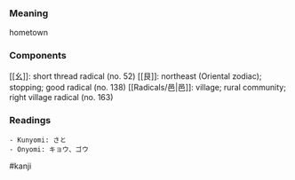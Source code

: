 ### Meaning

hometown

### Components

[[幺]]: short thread radical (no. 52) [[艮]]: northeast (Oriental zodiac); stopping; good radical (no. 138) [[Radicals/邑|邑]]: village; rural community; right village radical (no. 163)

### Readings

```
- Kunyomi: さと
- Onyomi: キョウ、ゴウ
```

#kanji